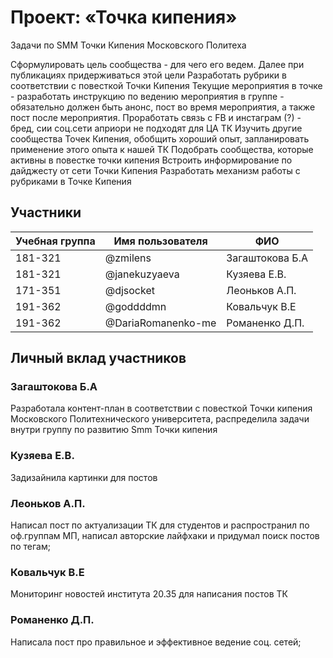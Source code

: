 # Проект: «Точка кипения»

Задачи по SMM Точки Кипения Московского Политеха

Сформулировать цель сообщества - для чего его ведем. Далее при публикациях придерживаться этой цели
Разработать рубрики в соответствии с повесткой Точки Кипения
Текущие мероприятия в точке - разработать инструкцию по ведению мероприятия в группе - обязательно должен быть анонс, пост во время мероприятия, а также пост после мероприятия. Проработать связь с FB и инстаграм (?) - бред, сии соц.сети априори не подходят для ЦА ТК
Изучить другие сообщества Точек Кипения, обобщить хороший опыт, запланировать применение этого опыта к нашей ТК
Подобрать сообщества, которые активны в повестке точки кипения
Встроить информирование по дайджесту от сети Точки Кипения
Разработать механизм работы с рубриками в Точке Кипения


## Участники

| Учебная группа | Имя пользователя  | ФИО                      |
|----------------|-------------------|--------------------------|
| 181-321        | @zmilens          | Загаштокова Б.А          |
| 181-321        | @janekuzyaeva     | Кузяева Е.В.             |
| 171-351        | @djsocket         | Леоньков А.П.            |
| 191-362        | @goddddmn         | Ковальчук В.Е            |
| 191-362        | @DariaRomanenko-me| Романенко Д.П.           |
## Личный вклад участников

### Загаштокова Б.А 

Разработала контент-план в соответствии с повесткой Точки кипения Московского Политехнического университета, распределила задачи внутри группу по развитию Smm Точки кипения

### Кузяева Е.В. 

Задизайнила картинки для постов

### Леоньков А.П. 

Написал пост по актуализации ТК для студентов и распространил по оф.группам МП, написал авторские лайфхаки и придумал поиск постов по тегам;

### Ковальчук В.Е

Мониторинг новостей института 20.35 для написания постов ТК

### Романенко Д.П.

Написала пост про правильное и эффективное ведение соц. сетей;
